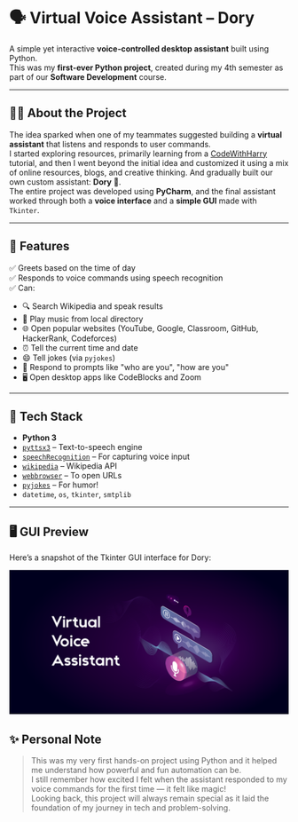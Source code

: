 # 🗣️ Virtual Voice Assistant – Dory

A simple yet interactive **voice-controlled desktop assistant** built using Python.  
This was my **first-ever Python project**, created during my 4th semester as part of our **Software Development** course.  

---

## 👩‍💻 About the Project

The idea sparked when one of my teammates suggested building a **virtual assistant** that listens and responds to user commands.  
I started exploring resources, primarily learning from a [CodeWithHarry](https://www.youtube.com/c/CodeWithHarry) tutorial, and then I went beyond the initial idea and customized it using a mix of online resources, blogs, and creative thinking. And gradually built our own custom assistant: **Dory** 🐠.  
The entire project was developed using **PyCharm**, and the final assistant worked through both a **voice interface** and a **simple GUI** made with `Tkinter`.

---

## 🚀 Features

✅ Greets based on the time of day  
✅ Responds to voice commands using speech recognition  
✅ Can:
- 🔍 Search Wikipedia and speak results
- 🎵 Play music from local directory
- 🌐 Open popular websites (YouTube, Google, Classroom, GitHub, HackerRank, Codeforces)
- ⏰ Tell the current time and date
- 😄 Tell jokes (via `pyjokes`)
- 🧠 Respond to prompts like "who are you", "how are you"
- 🖥️ Open desktop apps like CodeBlocks and Zoom

---

## 🧩 Tech Stack

- **Python 3**
- [`pyttsx3`](https://pypi.org/project/pyttsx3/) – Text-to-speech engine  
- [`speechRecognition`](https://pypi.org/project/SpeechRecognition/) – For capturing voice input  
- [`wikipedia`](https://pypi.org/project/wikipedia/) – Wikipedia API  
- [`webbrowser`](https://docs.python.org/3/library/webbrowser.html) – To open URLs  
- [`pyjokes`](https://pypi.org/project/pyjokes/) – For humor!  
- `datetime`, `os`, `tkinter`, `smtplib`

---

## 🖥️ GUI Preview
Here’s a snapshot of the Tkinter GUI interface for Dory:

![Dory GUI Preview](CODES/Artboard%20Image.png)

## ✨ Personal Note

> This was my very first hands-on project using Python and it helped me understand how powerful and fun automation can be.  
> I still remember how excited I felt when the assistant responded to my voice commands for the first time — it felt like magic!  
> Looking back, this project will always remain special as it laid the foundation of my journey in tech and problem-solving.
